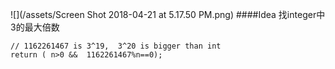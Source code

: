 ![](/assets/Screen Shot 2018-04-21 at 5.17.50 PM.png)
####Idea
找integer中3的最大倍数

```
// 1162261467 is 3^19,  3^20 is bigger than int  
return ( n>0 &&  1162261467%n==0);

```



